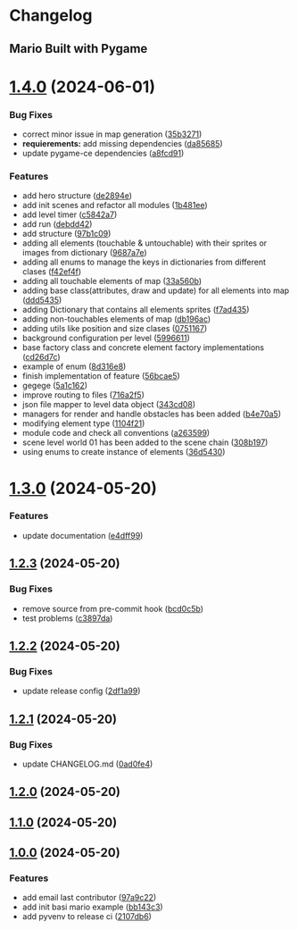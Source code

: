 # Changelog

## Mario Built with Pygame

# [1.4.0](https://github.com/software-development-v/mario-pygame/compare/v1.3.0...v1.4.0) (2024-06-01)


### Bug Fixes

* correct minor issue in map generation ([35b3271](https://github.com/software-development-v/mario-pygame/commit/35b3271a8766392cd285da7c6b117c04ecc5e745))
* **requierements:** add missing dependencies ([da85685](https://github.com/software-development-v/mario-pygame/commit/da856851822725f8c72d2929e5f60b7e15eda410))
* update pygame-ce dependencies ([a8fcd91](https://github.com/software-development-v/mario-pygame/commit/a8fcd918a84175bc6bfc2b9173e3c8eed24e01ac))


### Features

* add hero structure ([de2894e](https://github.com/software-development-v/mario-pygame/commit/de2894e0ae9a6a48cd459311a47b4bce173ee36f))
* add init scenes and refactor all modules ([1b481ee](https://github.com/software-development-v/mario-pygame/commit/1b481eedbec7079d3adc8c50f3e9a9ffb2edd8e0))
* add level timer ([c5842a7](https://github.com/software-development-v/mario-pygame/commit/c5842a75dbfafc22f7761f3129f6c90bc7f186ac))
* add run ([debdd42](https://github.com/software-development-v/mario-pygame/commit/debdd427a985a42493759d724a639a5160c05aad))
* add structure ([97b1c09](https://github.com/software-development-v/mario-pygame/commit/97b1c09fc3a1eaa3a7beaeef9d9f4a81c9883df1))
* adding all elements (touchable & untouchable) with their sprites or images from dictionary ([9687a7e](https://github.com/software-development-v/mario-pygame/commit/9687a7e6edd823ece20cc7bbb052105fd1afb61e))
* adding all enums to manage the keys in dictionaries from different clases ([f42ef4f](https://github.com/software-development-v/mario-pygame/commit/f42ef4fe5e6d61b20b4df57dfb104016e807d8ec))
* adding all touchable elements of map ([33a560b](https://github.com/software-development-v/mario-pygame/commit/33a560b9ec8a2ceddb1199aea08e9e6de315447a))
* adding base class(attributes, draw and update) for all elements into map ([ddd5435](https://github.com/software-development-v/mario-pygame/commit/ddd54358f3876de084d9b10675a70e27656703ed))
* adding Dictionary that contains all elements sprites ([f7ad435](https://github.com/software-development-v/mario-pygame/commit/f7ad43589214584a8b9d759d24a618b35298becb))
* adding non-touchables elements of map ([db196ac](https://github.com/software-development-v/mario-pygame/commit/db196ac290f343124af68be745f27a09e4df7abf))
* adding utils like position and size clases ([0751167](https://github.com/software-development-v/mario-pygame/commit/0751167e2c3dcb7333a7b23db5c4f9571fac2b1b))
* background configuration per level ([5996611](https://github.com/software-development-v/mario-pygame/commit/5996611a84226749a3e9809b4ff546477d69872a))
* base factory class and concrete element factory implementations ([cd26d7c](https://github.com/software-development-v/mario-pygame/commit/cd26d7ca07063b26bd9fc101cb943d20e169043a))
* example of enum ([8d316e8](https://github.com/software-development-v/mario-pygame/commit/8d316e8b0c47cc05ebe5edfd14bd212baeb1a986))
* finish implementation of feature ([56bcae5](https://github.com/software-development-v/mario-pygame/commit/56bcae5c9c5f61da91f11ba5af8ffe53662aa522))
* gegege ([5a1c162](https://github.com/software-development-v/mario-pygame/commit/5a1c162c822cf13e1239e2ed89cfcc9daa67dd9d))
* improve routing to files ([716a2f5](https://github.com/software-development-v/mario-pygame/commit/716a2f558e4e37ca6dbe493132d2c6effae3d8b4))
* json file mapper to level data object ([343cd08](https://github.com/software-development-v/mario-pygame/commit/343cd08af6e59c7b304c01a42fdf67ebe6d3e367))
* managers for render and handle obstacles has been added ([b4e70a5](https://github.com/software-development-v/mario-pygame/commit/b4e70a599577b19f3329b05dc72ec93f3c580772))
* modifying element type ([1104f21](https://github.com/software-development-v/mario-pygame/commit/1104f2104366a43047013feccb234c6920a75c59))
* module code and check all conventions ([a263599](https://github.com/software-development-v/mario-pygame/commit/a263599aec36f69e4f7cb223eed6a5115c2cf13a))
* scene level world 01 has been added to the scene chain ([308b197](https://github.com/software-development-v/mario-pygame/commit/308b197ffae148cee8caf3028f11b74fdc475de8))
* using enums to create instance of elements ([36d5430](https://github.com/software-development-v/mario-pygame/commit/36d54303ca8ae8e2409d2e689bf58c1ba153107c))

# [1.3.0](https://github.com/software-development-v/mario-pygame/compare/v1.2.3...v1.3.0) (2024-05-20)

### Features

- update documentation
  ([e4dff99](https://github.com/software-development-v/mario-pygame/commit/e4dff99b39bbec707dddd66a3d592d0a22b702f2))

## [1.2.3](https://github.com/software-development-v/mario-pygame/compare/v1.2.2...v1.2.3) (2024-05-20)

### Bug Fixes

- remove source from pre-commit hook
  ([bcd0c5b](https://github.com/software-development-v/mario-pygame/commit/bcd0c5b4a669a67327e99f0e7c0822ec3114650b))
- test problems
  ([c3897da](https://github.com/software-development-v/mario-pygame/commit/c3897da3c21229e7c1ab87e6e7b38b0a0799b5e0))

## [1.2.2](https://github.com/software-development-v/mario-pygame/compare/v1.2.1...v1.2.2) (2024-05-20)

### Bug Fixes

- update release config
  ([2df1a99](https://github.com/software-development-v/mario-pygame/commit/2df1a99b1aaf88eae5ad9fb06461efeed5a807a0))

## [1.2.1](https://github.com/software-development-v/mario-pygame/compare/v1.2.0...v1.2.1) (2024-05-20)

### Bug Fixes

- update CHANGELOG.md
  ([0ad0fe4](https://github.com/software-development-v/mario-pygame/commit/0ad0fe477b91c7cdfef9c7c417dd47ea7448f3ca))

## [1.2.0](https://github.com/software-development-v/mario-pygame/compare/v1.1.0...v1.2.0) (2024-05-20)

## [1.1.0](https://github.com/software-development-v/mario-pygame/compare/v1.0.0...v1.1.0) (2024-05-20)

## [1.0.0](https://github.com/software-development-v/mario-pygame/compare/v1.0.0...v.0.1.0) (2024-05-20)

### Features

- add email last contributor
  ([97a9c22](https://github.com/software-development-v/mario-pygame/commit/97a9c22417a73eb8fa9915cd02e73d026775a398))
- add init basi mario example
  ([bb143c3](https://github.com/software-development-v/mario-pygame/commit/bb143c323d51487176fdf4b12029e66c872b1411))
- add pyvenv to release ci
  ([2107db6](https://github.com/software-development-v/mario-pygame/commit/2107db6df64b0a9d90ea71e939d056be5d234481))
